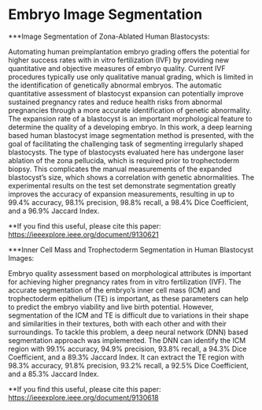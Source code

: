 # Embryo Image Segmentation

***Image Segmentation of Zona-Ablated Human Blastocysts:

Automating   human   preimplantation   embryo   grading offers the potential for higher success rates with in vitro fertilization (IVF) by providing new quantitative and objective measures of embryo quality. Current IVF procedures typically use  only  qualitative  manual  grading,  which  is  limited  in  the  identification of genetically abnormal embryos. The automatic quantitative assessment of blastocyst expansion can potentially improve  sustained  pregnancy  rates  and  reduce  health  risks  from    abnormal    pregnancies    through    a    more    accurate    identification  of  genetic  abnormality.  The  expansion  rate  of  a  blastocyst  is  an  important  morphological  feature  to  determine  the quality of a developing embryo. In this work, a deep learning based    human    blastocyst    image    segmentation    method    is    presented,  with  the  goal  of  facilitating  the  challenging  task  of  segmenting   irregularly   shaped   blastocysts.   The   type   of   blastocysts  evaluated  here  has  undergone  laser  ablation  of  the  zona   pellucida,   which   is   required   prior   to   trophectoderm   biopsy.  This  complicates  the  manual  measurements  of  the  expanded  blastocyst’s  size,  which  shows  a  correlation  with  genetic  abnormalities.  The  experimental  results  on  the  test  set  demonstrate  segmentation  greatly  improves  the  accuracy  of  expansion  measurements,  resulting  in  up  to  99.4%  accuracy,  98.1% precision, 98.8% recall, a 98.4% Dice Coefficient, and a 96.9% Jaccard Index.

**If you find this useful, please cite this paper:
https://ieeexplore.ieee.org/document/9130621


***Inner Cell Mass and Trophectoderm Segmentation in Human Blastocyst Images:

Embryo     quality     assessment     based     on     morphological  attributes  is  important  for  achieving  higher  pregnancy rates from in vitro fertilization (IVF). The accurate segmentation  of  the  embryo’s  inner  cell  mass  (ICM)  and  trophectoderm   epithelium   (TE)   is   important,   as   these   parameters  can  help  to  predict  the  embryo  viability  and  live  birth potential. However, segmentation of the ICM and TE is difficult  due  to  variations  in  their  shape  and  similarities  in  their   textures,   both   with   each   other   and   with   their   surroundings. To tackle this problem, a deep neural network (DNN)  based  segmentation  approach  was  implemented.  The  DNN can identify the ICM region with 99.1% accuracy, 94.9% precision, 93.8% recall, a 94.3% Dice Coefficient, and a 89.3% Jaccard  Index.  It  can  extract  the  TE  region  with  98.3%  accuracy,   91.8%   precision,   93.2%   recall,   a   92.5%   Dice   Coefficient, and a 85.3% Jaccard Index. 

**If you find this useful, please cite this paper:
https://ieeexplore.ieee.org/document/9130618
